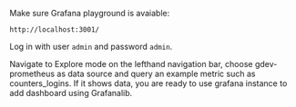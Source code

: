 Make sure Grafana playground is avaiable:
```
http://localhost:3001/
```

Log in with user `admin` and password `admin`.

Navigate to Explore mode on the lefthand navigation bar, choose gdev-prometheus as data source and query an example metric such as counters_logins. If it shows data, you are ready to use grafana instance to add dashboard using Grafanalib.

